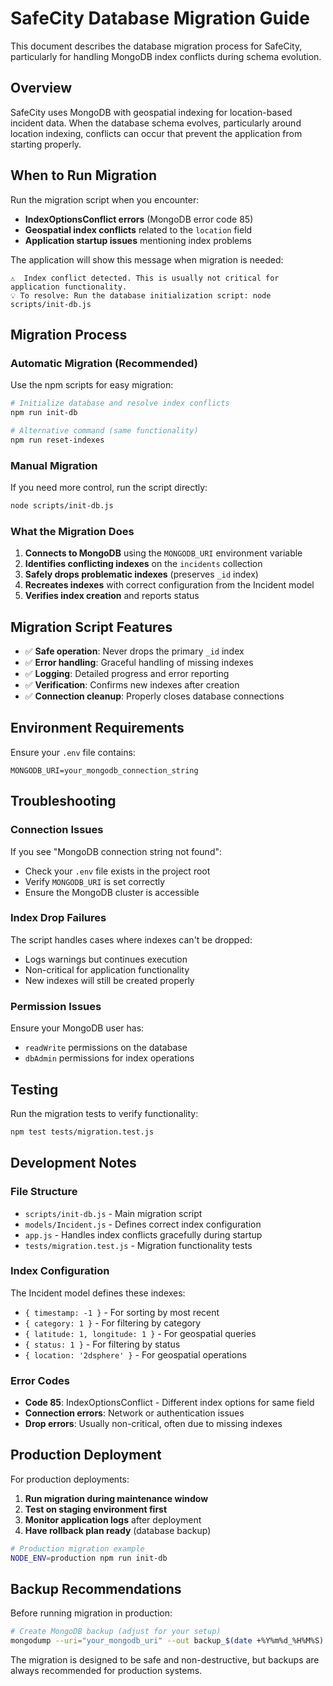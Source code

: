 # SafeCity Database Migration Guide

This document describes the database migration process for SafeCity, particularly for handling MongoDB index conflicts during schema evolution.

## Overview

SafeCity uses MongoDB with geospatial indexing for location-based incident data. When the database schema evolves, particularly around location indexing, conflicts can occur that prevent the application from starting properly.

## When to Run Migration

Run the migration script when you encounter:

- **IndexOptionsConflict errors** (MongoDB error code 85)
- **Geospatial index conflicts** related to the `location` field
- **Application startup issues** mentioning index problems

The application will show this message when migration is needed:
```
⚠️  Index conflict detected. This is usually not critical for application functionality.
💡 To resolve: Run the database initialization script: node scripts/init-db.js
```

## Migration Process

### Automatic Migration (Recommended)

Use the npm scripts for easy migration:

```bash
# Initialize database and resolve index conflicts
npm run init-db

# Alternative command (same functionality)
npm run reset-indexes
```

### Manual Migration

If you need more control, run the script directly:

```bash
node scripts/init-db.js
```

### What the Migration Does

1. **Connects to MongoDB** using the `MONGODB_URI` environment variable
2. **Identifies conflicting indexes** on the `incidents` collection
3. **Safely drops problematic indexes** (preserves `_id` index)
4. **Recreates indexes** with correct configuration from the Incident model
5. **Verifies index creation** and reports status

## Migration Script Features

- ✅ **Safe operation**: Never drops the primary `_id` index
- ✅ **Error handling**: Graceful handling of missing indexes
- ✅ **Logging**: Detailed progress and error reporting
- ✅ **Verification**: Confirms new indexes after creation
- ✅ **Connection cleanup**: Properly closes database connections

## Environment Requirements

Ensure your `.env` file contains:

```env
MONGODB_URI=your_mongodb_connection_string
```

## Troubleshooting

### Connection Issues

If you see "MongoDB connection string not found":
- Check your `.env` file exists in the project root
- Verify `MONGODB_URI` is set correctly
- Ensure the MongoDB cluster is accessible

### Index Drop Failures

The script handles cases where indexes can't be dropped:
- Logs warnings but continues execution
- Non-critical for application functionality
- New indexes will still be created properly

### Permission Issues

Ensure your MongoDB user has:
- `readWrite` permissions on the database
- `dbAdmin` permissions for index operations

## Testing

Run the migration tests to verify functionality:

```bash
npm test tests/migration.test.js
```

## Development Notes

### File Structure
- `scripts/init-db.js` - Main migration script
- `models/Incident.js` - Defines correct index configuration
- `app.js` - Handles index conflicts gracefully during startup
- `tests/migration.test.js` - Migration functionality tests

### Index Configuration

The Incident model defines these indexes:
- `{ timestamp: -1 }` - For sorting by most recent
- `{ category: 1 }` - For filtering by category  
- `{ latitude: 1, longitude: 1 }` - For geospatial queries
- `{ status: 1 }` - For filtering by status
- `{ location: '2dsphere' }` - For geospatial operations

### Error Codes

- **Code 85**: IndexOptionsConflict - Different index options for same field
- **Connection errors**: Network or authentication issues
- **Drop errors**: Usually non-critical, often due to missing indexes

## Production Deployment

For production deployments:

1. **Run migration during maintenance window**
2. **Test on staging environment first**
3. **Monitor application logs** after deployment
4. **Have rollback plan ready** (database backup)

```bash
# Production migration example
NODE_ENV=production npm run init-db
```

## Backup Recommendations

Before running migration in production:

```bash
# Create MongoDB backup (adjust for your setup)
mongodump --uri="your_mongodb_uri" --out backup_$(date +%Y%m%d_%H%M%S)
```

The migration is designed to be safe and non-destructive, but backups are always recommended for production systems.